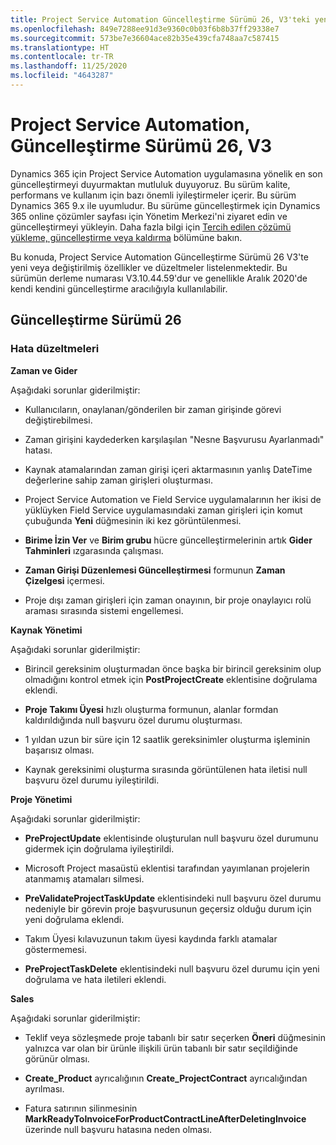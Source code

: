```yaml
---
title: Project Service Automation Güncelleştirme Sürümü 26, V3'teki yenilikler veya değişiklikler
ms.openlocfilehash: 849e7288ee91d3e9360c0b03f6b8b37ff29338e7
ms.sourcegitcommit: 573be7e36604ace82b35e439cfa748aa7c587415
ms.translationtype: HT
ms.contentlocale: tr-TR
ms.lasthandoff: 11/25/2020
ms.locfileid: "4643287"
---
```

<a name="project-service-automation-update-release-26-v3"></a>Project Service Automation, Güncelleştirme Sürümü 26, V3
================================================

Dynamics 365 için Project Service Automation uygulamasına yönelik en son güncelleştirmeyi duyurmaktan mutluluk duyuyoruz. Bu sürüm kalite, performans ve kullanım için bazı önemli iyileştirmeler içerir. Bu sürüm Dynamics 365 9.x ile uyumludur. Bu sürüme güncelleştirmek için Dynamics 365 online çözümler sayfası için Yönetim Merkezi'ni ziyaret edin ve güncelleştirmeyi yükleyin. Daha fazla bilgi için [Tercih edilen çözümü yükleme, güncelleştirme veya kaldırma](https://docs.microsoft.com/power-platform/admin/install-remove-preferred-solution) bölümüne bakın.

Bu konuda, Project Service Automation Güncelleştirme Sürümü 26 V3'te yeni veya değiştirilmiş özellikler ve düzeltmeler listelenmektedir. Bu sürümün derleme numarası V3.10.44.59'dur ve genellikle Aralık 2020'de kendi kendini güncelleştirme aracılığıyla kullanılabilir.

<a name="update-release-26"></a>Güncelleştirme Sürümü 26
-----------------

### <a name="bug-fixes"></a>Hata düzeltmeleri

**Zaman ve Gider**

Aşağıdaki sorunlar giderilmiştir:

-   Kullanıcıların, onaylanan/gönderilen bir zaman girişinde görevi değiştirebilmesi.

-   Zaman girişini kaydederken karşılaşılan "Nesne Başvurusu Ayarlanmadı" hatası.

-   Kaynak atamalarından zaman girişi içeri aktarmasının yanlış DateTime değerlerine sahip zaman girişleri oluşturması.

-   Project Service Automation ve Field Service uygulamalarının her ikisi de yüklüyken Field Service uygulamasındaki zaman girişleri için komut çubuğunda **Yeni** düğmesinin iki kez görüntülenmesi.

-   **Birime İzin Ver** ve **Birim grubu** hücre güncelleştirmelerinin artık **Gider Tahminleri** ızgarasında çalışması.

-   **Zaman Girişi Düzenlemesi Güncelleştirmesi** formunun **Zaman Çizelgesi** içermesi.

-   Proje dışı zaman girişleri için zaman onayının, bir proje onaylayıcı rolü araması sırasında sistemi engellemesi.

**Kaynak Yönetimi**

Aşağıdaki sorunlar giderilmiştir:

-   Birincil gereksinim oluşturmadan önce başka bir birincil gereksinim olup olmadığını kontrol etmek için **PostProjectCreate** eklentisine doğrulama eklendi.

-   **Proje Takımı Üyesi** hızlı oluşturma formunun, alanlar formdan kaldırıldığında null başvuru özel durumu oluşturması.

-   1 yıldan uzun bir süre için 12 saatlik gereksinimler oluşturma işleminin başarısız olması.

-   Kaynak gereksinimi oluşturma sırasında görüntülenen hata iletisi null başvuru özel durumu iyileştirildi.

**Proje Yönetimi**

Aşağıdaki sorunlar giderilmiştir:

-   **PreProjectUpdate** eklentisinde oluşturulan null başvuru özel durumunu gidermek için doğrulama iyileştirildi.

-   Microsoft Project masaüstü eklentisi tarafından yayımlanan projelerin atanmamış atamaları silmesi.

-   **PreValidateProjectTaskUpdate** eklentisindeki null başvuru özel durumu nedeniyle bir görevin proje başvurusunun geçersiz olduğu durum için yeni doğrulama eklendi.

-   Takım Üyesi kılavuzunun takım üyesi kaydında farklı atamalar göstermemesi.

-   **PreProjectTaskDelete** eklentisindeki null başvuru özel durumu için yeni doğrulama ve hata iletileri eklendi.

**Sales**

Aşağıdaki sorunlar giderilmiştir:

-   Teklif veya sözleşmede proje tabanlı bir satır seçerken **Öneri** düğmesinin yalnızca var olan bir ürünle ilişkili ürün tabanlı bir satır seçildiğinde görünür olması.

-   **Create_Product** ayrıcalığının **Create_ProjectContract** ayrıcalığından ayrılması.

-   Fatura satırının silinmesinin **MarkReadyToInvoiceForProductContractLineAfterDeletingInvoice** üzerinde null başvuru hatasına neden olması.
